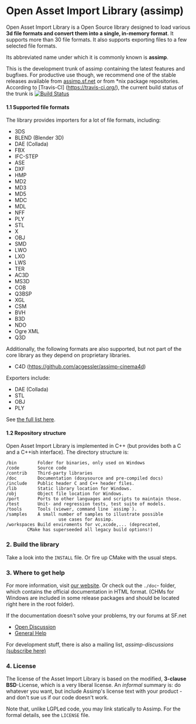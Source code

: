 Open Asset Import Library (assimp) 
========

Open Asset Import Library is a Open Source library designed to load various __3d file formats and convert them into a single, in-memory format__. It supports more than 30 file formats. It also supports exporting files to a few selected file formats.

Its abbreviated name under which it is commonly known is __assimp__. 

This is the development trunk of assimp containing the latest features and bugfixes. For productive use though, we recommend one of the stable releases available from [assimp.sf.net](http://assimp.sf.net) or from *nix package repositories. According to [Travis-CI] (https://travis-ci.org/), the current build status of the trunk is [![Build Status](https://travis-ci.org/brucejia-china/assimp.png)](https://travis-ci.org/brucejia-china/assimp)


#### 1.1 Supported file formats ####

The library provides importers for a lot of file formats, including:

- 3DS
- BLEND (Blender 3D)
- DAE (Collada)
- FBX
- IFC-STEP 
- ASE
- DXF
- HMP
- MD2
- MD3 
- MD5
- MDC
- MDL
- NFF
- PLY
- STL
- X 
- OBJ 
- SMD
- LWO 
- LXO 
- LWS  
- TER 
- AC3D 
- MS3D 
- COB
- Q3BSP
- XGL
- CSM
- BVH
- B3D
- NDO
- Ogre XML
- Q3D
 
Additionally, the following formats are also supported, but not part of the core library as they depend on proprietary libraries.

- C4D (https://github.com/acgessler/assimp-cinema4d)

Exporters include:

- DAE (Collada)
- STL
- OBJ
- PLY
	
See [the full list here](http://assimp.sourceforge.net/main_features_formats.html).



#### 1.2 Repository structure ####


Open Asset Import Library is implemented in C++ (but provides both a C and a 
C++ish interface). The directory structure is:

	/bin		Folder for binaries, only used on Windows
	/code		Source code
	/contrib	Third-party libraries
	/doc		Documentation (doxysource and pre-compiled docs)
	/include	Public header C and C++ header files.
	/lib		Static library location for Windows.
	/obj		Object file location for Windows.
	/port		Ports to other languages and scripts to maintain those. 
	/test		Unit- and regression tests, test suite of models.
	/tools		Tools (viewer, command line `assimp`).
	/samples	A small number of samples to illustrate possible 
                        use cases for Assimp.
	/workspaces	Build enviroments for vc,xcode,... (deprecated,
			CMake has superseeded all legacy build options!)



### 2. Build the library ###


Take a look into the `INSTALL` file. Or fire up CMake with the usual steps.



### 3. Where to get help ###


For more information, visit [our website](http://assimp.sourceforge.net/). Or check out the `./doc`- folder, which contains the official documentation in HTML format.
(CHMs for Windows are included in some release packages and should be located right here in the root folder).

If the documentation doesn't solve your problems, try our forums at SF.net 


- [Open Discussion](http://sourceforge.net/projects/assimp/forums/forum/817653) 
- [General Help](http://sourceforge.net/projects/assimp/forums/forum/817654)


For development stuff, there is also a mailing list, _assimp-discussions_
  [(subscribe here)]( https://lists.sourceforge.net/lists/listinfo/assimp-discussions) 



### 4. License ###

The license of the Asset Import Library is based on the modified, __3-clause BSD__-License, which is a very liberal license. An _informal_ summary is: do whatever you want, but include Assimp's license text with your product - and don't sue us if our code doesn't work.

Note that, unlike LGPLed code, you may link statically to Assimp.
For the formal details, see the `LICENSE` file. 

